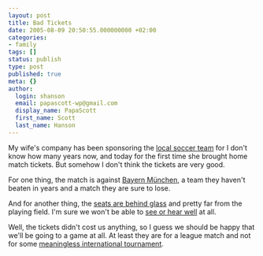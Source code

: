 ```yaml
---
layout: post
title: Bad Tickets
date: 2005-08-09 20:50:55.000000000 +02:00
categories:
- family
tags: []
status: publish
type: post
published: true
meta: {}
author:
  login: shanson
  email: papascott-wp@gmail.com
  display_name: PapaScott
  first_name: Scott
  last_name: Hanson
---
```

<p>My wife's company has been sponsoring the <a href="http://www.hsv.de/">local soccer team</a> for I don't know how many years now, and today for the first time she brought home match tickets. But somehow I don't think the tickets are very good. </p>
<p>For one thing, the match is against <a href="http://www.fcbayern.t-com.de/de/index.php" title="FC Bayern M&uuml;nchen">Bayern M&uuml;nchen</a>, a team they haven't beaten in years and a match they are sure to lose. </p>
<p>And for another thing, the <a href="http://www.hsv.de/index.php?id=8817" title="Hamburger SV: Business-Seats West">seats are behind glass</a> and pretty far from the playing field. I'm sure we won't be able to <a href="http://www.hsv.de/index.php?id=12814">see or hear well</a> at all.</p>
<p>Well, the tickets didn't cost us anything, so I guess we should be happy that we'll be going to a game at all. At least they are for a league match and not for some <a href="http://fifaworldcup.yahoo.com/06/en/">meaningless international tournament</a>.</p>
